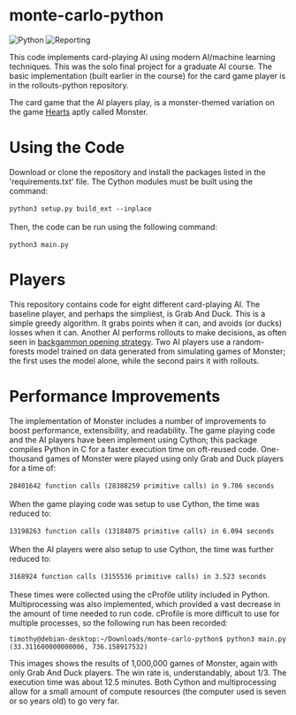 # monte-carlo-python

![Python](https://github.com/tim-day-387/monte-carlo-python/actions/workflows/python-app.yml/badge.svg)
![Reporting](https://github.com/tim-day-387/monte-carlo-python/actions/workflows/make-report.yml/badge.svg)

This code implements card-playing AI using modern AI/machine learning techniques. This was the solo final project for a graduate AI course. The basic implementation (built earlier in the course) for the card game player is in the rollouts-python repository.

The card game that the AI players play, is a monster-themed variation on the game [Hearts](https://en.wikipedia.org/wiki/Hearts_(card_game)#Preliminaries_2) 
aptly called Monster.

# Using the Code

Download or clone the repository and install the packages listed in the 'requirements.txt' file. The Cython modules must be built using the command:\
\
```python3 setup.py build_ext --inplace```\
\
Then, the code can be run using the following command:\
\
```python3 main.py```

# Players 

This repository contains code for eight different card-playing AI. The baseline player, and perhaps the simpliest, is Grab And Duck. This is a simple greedy 
algorithm. It grabs points when it can, and avoids (or ducks) losses when it can. Another AI performs rollouts to make decisions, as often seen in 
[backgammon opening strategy](https://en.wikipedia.org/wiki/Rollout_(backgammon)). Two AI players use a random-forests model trained on data generated 
from simulating games of Monster; the first uses the model alone, while the second pairs it with rollouts.  

# Performance Improvements

The implementation of Monster includes a number of improvements to boost performance, 
extensibility, and readability. The game playing code and the AI
players have been implement using Cython; this package compiles Python
in C for a faster execution time on oft-reused code. One-thousand games of
Monster were played using only Grab and Duck players for a time of:\
\
```28401642 function calls (28388259 primitive calls) in 9.706 seconds```\
\
When the game playing code was setup to use Cython, the time was reduced to:\
\
```13198263 function calls (13184875 primitive calls) in 6.094 seconds```\
\
When the AI players were also setup to use Cython, the time was further
reduced to:\
\
```3168924 function calls (3155536 primitive calls) in 3.523 seconds```\
\
These times were collected using the cProfile utility included in Python.
Multiprocessing was also implemented, which provided a vast decrease in
the amount of time needed to run code. cProfile is more difficult to use for
multiple processes, so the following run has been recorded:
```
timothy@debian-desktop:~/Downloads/monte-carlo-python$ python3 main.py
(33.311600000000006, 736.158917532)
```
This images shows the results of 1,000,000 games of Monster, again with
only Grab And Duck players. The win rate is, understandably, about 1/3.
The execution time was about 12.5 minutes. Both Cython and multiprocessing 
allow for a small amount of compute resources (the computer used is
seven or so years old) to go very far.
